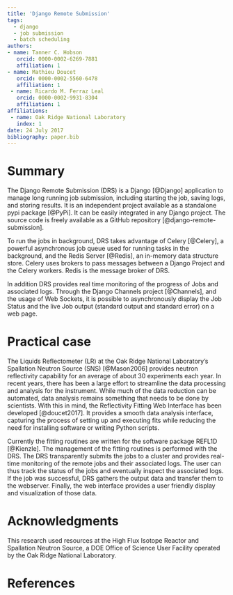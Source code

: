 ```yaml
---
title: 'Django Remote Submission'
tags:
  - django
  - job submission
  - batch scheduling
authors:
- name: Tanner C. Hobson
   orcid: 0000-0002-6269-7881
   affiliation: 1
- name: Mathieu Doucet
   orcid: 0000-0002-5560-6478
   affiliation: 1
 - name: Ricardo M. Ferraz Leal
   orcid: 0000-0002-9931-8304
   affiliation: 1
affiliations:
 - name: Oak Ridge National Laboratory
   index: 1
date: 24 July 2017
bibliography: paper.bib
---
```


# Summary

The Django Remote Submission (DRS) is a Django [@Django] application to manage long running job submission, including starting the job, saving logs, and storing results. It is an independent project available as a standalone pypi package [@PyPi]. It can be easily integrated in any Django project. The source code is freely available as a GitHub repository [@django-remote-submission].

To run the jobs in background, DRS takes advantage of Celery [@Celery], a powerful asynchronous job queue used for running tasks in the background, and the Redis Server [@Redis], an in-memory data structure store. Celery uses brokers to pass messages between a Django Project and the Celery workers. Redis is the message broker of DRS.

In addition DRS provides real time monitoring of the progress of Jobs and associated logs. Through the Django Channels project [@Channels], and the usage of Web Sockets, it is possible to asynchronously display the Job Status and the live Job output (standard output and standard error) on a web page.

# Practical case

The Liquids Reflectometer (LR) at the Oak Ridge National Laboratory’s Spallation Neutron Source (SNS) [@Mason2006] provides neutron reflectivity capability for an average of about 30 experiments each year. In recent years, there has been a large effort to streamline the data processing and analysis for the instrument. While much of the data reduction can be automated, data analysis remains something that needs to be done by scientists. 
With this in mind, the Reflectivity Fitting Web Interface has been developed [@doucet2017]. It provides a smooth data analysis interface, capturing the process of setting up and executing fits while reducing the need for installing software or writing Python scripts.

Currently the fitting routines are written for the software package REFL1D [@Kienzle]. The management of the fitting routines is performed with the DRS. The DRS transparently submits the jobs to a cluster and provides real-time monitoring of the remote jobs and their associated logs. The user can thus track the status of the jobs and eventually inspect the associated logs. If the job was successful, DRS gathers the output data and transfer them to the webserver. Finally, the web interface provides a user friendly display and visualization of those data.

# Acknowledgments

This research used resources at the High Flux Isotope Reactor and Spallation Neutron Source, a DOE Office of Science User Facility operated by the Oak Ridge National Laboratory.

# References
